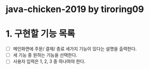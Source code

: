 # java-chicken-2019 by tiroring09

# 1. 구현할 기능 목록
- [ ] 메인화면에 주문/ 결제/ 종료 세가지 기능이 있다는 설명을 출력한다.
- [ ] 세 기능 중 원하는 기능을 선택한다.
- [ ] 사용자 입력은 1, 2, 3 중 하나여야 한다.